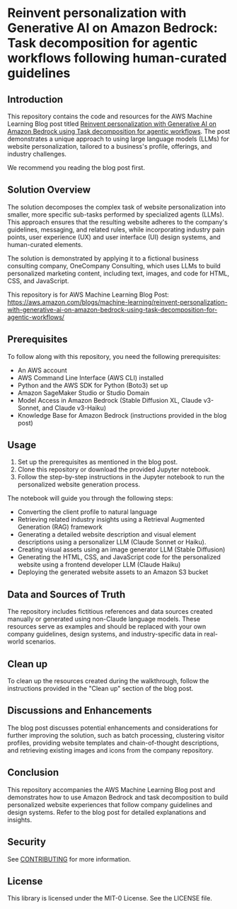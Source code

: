 # Reinvent personalization with Generative AI on Amazon Bedrock: Task decomposition for agentic workflows following human-curated guidelines

## Introduction

This repository contains the code and resources for the AWS Machine Learning Blog post titled [Reinvent personalization with Generative AI on Amazon Bedrock using Task decomposition for agentic workflows](https://aws.amazon.com/blogs/machine-learning/reinvent-personalization-with-generative-ai-on-amazon-bedrock-using-task-decomposition-for-agentic-workflows/). The post demonstrates a unique approach to using large language models (LLMs) for website personalization, tailored to a business's profile, offerings, and industry challenges. 

We recommend you reading the blog post first.

## Solution Overview

The solution decomposes the complex task of website personalization into smaller, more specific sub-tasks performed by specialized agents (LLMs). This approach ensures that the resulting website adheres to the company's guidelines, messaging, and related rules, while incorporating industry pain points, user experience (UX) and user interface (UI) design systems, and human-curated elements.

The solution is demonstrated by applying it to a fictional business consulting company, OneCompany Consulting, which uses LLMs to build personalized marketing content, including text, images, and code for HTML, CSS, and JavaScript.

This repository is for AWS Machine Learning Blog Post: https://aws.amazon.com/blogs/machine-learning/reinvent-personalization-with-generative-ai-on-amazon-bedrock-using-task-decomposition-for-agentic-workflows/

## Prerequisites

To follow along with this repository, you need the following prerequisites:

- An AWS account
- AWS Command Line Interface (AWS CLI) installed
- Python and the AWS SDK for Python (Boto3) set up
- Amazon SageMaker Studio or Studio Domain
- Model Access in Amazon Bedrock (Stable Diffusion XL, Claude v3-Sonnet, and Claude v3-Haiku)
- Knowledge Base for Amazon Bedrock (instructions provided in the blog post)

## Usage

1. Set up the prerequisites as mentioned in the blog post.
2. Clone this repository or download the provided Jupyter notebook.
3. Follow the step-by-step instructions in the Jupyter notebook to run the personalized website generation process.

The notebook will guide you through the following steps:

- Converting the client profile to natural language
- Retrieving related industry insights using a Retrieval Augmented Generation (RAG) framework
- Generating a detailed website description and visual element descriptions using a personalizer LLM (Claude Sonnet or Haiku). 
- Creating visual assets using an image generator LLM (Stable Diffusion)
- Generating the HTML, CSS, and JavaScript code for the personalized website using a frontend developer LLM (Claude Haiku)
- Deploying the generated website assets to an Amazon S3 bucket

## Data and Sources of Truth

The repository includes fictitious references and data sources created manually or generated using non-Claude language models. These resources serve as examples and should be replaced with your own company guidelines, design systems, and industry-specific data in real-world scenarios.

## Clean up
To clean up the resources created during the walkthrough, follow the instructions provided in the "Clean up" section of the blog post.

## Discussions and Enhancements

The blog post discusses potential enhancements and considerations for further improving the solution, such as batch processing, clustering visitor profiles, providing website templates and chain-of-thought descriptions, and retrieving existing images and icons from the company repository.

## Conclusion

This repository accompanies the AWS Machine Learning Blog post and demonstrates how to use Amazon Bedrock and task decomposition to build personalized website experiences that follow company guidelines and design systems. Refer to the blog post for detailed explanations and insights.

## Security

See [CONTRIBUTING](CONTRIBUTING.md#security-issue-notifications) for more information.

## License

This library is licensed under the MIT-0 License. See the LICENSE file.
